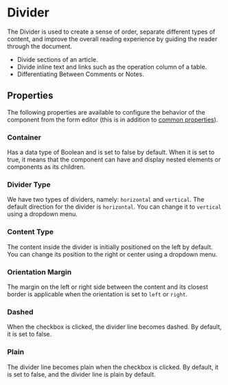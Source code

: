 # Divider

The Divider is used to create a sense of order, separate different types of content, and improve the overall reading experience by guiding the reader through the document.

- Divide sections of an article.
- Divide inline text and links such as the operation column of a table.
- Differentiating Between Comments or Notes.

[//]: # '<iframe width="100%" height="500" src="https://pd-docs-adminportal-test.shesha.dev/shesha/forms-designer/?id=fd020433-5ec7-41b2-9ddc-d86e3ed2c1ae" title="Divider Component" ></iframe>'

## Properties

The following properties are available to configure the behavior of the component from the form editor (this is in addition to [common properties](/docs/front-end-basics/form-components/common-component-properties.md)).

### Container

Has a data type of Boolean and is set to false by default. When it is set to true, it means that the component can have and display nested elements or components as its children.

### Divider Type

We have two types of dividers, namely: `horizontal` and `vertical`. The default direction for the divider is `horizontal`. You can change it to `vertical` using a dropdown menu.

### Content Type

The content inside the divider is initially positioned on the left by default. You can change its position to the right or center using a dropdown menu.

### Orientation Margin

The margin on the left or right side between the content and its closest border is applicable when the orientation is set to `left` or `right`.

### Dashed

When the checkbox is clicked, the divider line becomes dashed. By default, it is set to false.

### Plain

The divider line becomes plain when the checkbox is clicked. By default, it is set to false, and the divider line is plain by default.
